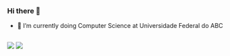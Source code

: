 ### Hi there 👋

- 🌱 I’m currently doing Computer Science at Universidade Federal do ABC
 ##
 
<div>   
  <a href="https://www.linkedin.com/in/paulovdias/" target="_blank"><img src="https://img.shields.io/badge/-LinkedIn-%230077B5?style=for-the-badge&logo=linkedin&logoColor=white" target="_blank"></a> 
  <a href = "mailto:pvictordias2003@gmail.com"><img src="https://img.shields.io/badge/-Gmail-%23333?style=for-the-badge&logo=gmail&logoColor=white" target="_blank"></a>

 
</div>
